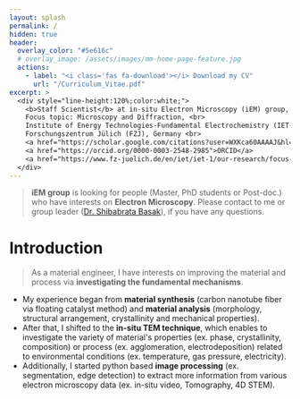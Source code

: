 ```yaml
---
layout: splash
permalink: /
hidden: true
header:
  overlay_color: "#5e616c"
  # overlay_image: /assets/images/mm-home-page-feature.jpg
  actions:
    - label: "<i class='fas fa-download'></i> Download my CV"
      url: "/Curriculum_Vitae.pdf"
excerpt: >
  <div style="line-height:120%;color:white;">
    <b>Staff Scientist</b> at in-situ Electron Microscopy (iEM) group, <br>
    Focus topic: Microscopy and Diffraction, <br>
    Institute of Energy Technologies-Fundamental Electrochemistry (IET-1), <br>
    Forschungszentrum Jülich (FZJ), Germany <br>
    <a href="https://scholar.google.com/citations?user=WXKca60AAAAJ&hl=en">Google scholar</a>
    <a href="https://orcid.org/0000-0003-2548-2985">ORCID</a>
    <a href="https://www.fz-juelich.de/en/iet/iet-1/our-research/focus-topics/microscopy/i-em"> iEM group webpage</a>
  </div>
---
```


> **iEM group** is looking for people (Master, PhD students or Post-doc.) who have interests on **Electron Microscopy**. Please contact to me or group leader ([Dr. Shibabrata Basak](mailto:s.basak@fz-juelich.de)), if you have any questions.

# Introduction

> As a material engineer, I have interests on improving the material and process via **investigating the fundamental mechanisms**.

- My experience began from **material synthesis** (carbon nanotube fiber via floating catalyst method) and **material analysis** (morphology, structural arrangement, crystallinity and mechanical properties). 
- After that, I shifted to the **in-situ TEM technique**, which enables to investigate the variety of material's properties (ex. phase, crystallinity, composition) or process (ex. agglomeration, electrodeposition) related to environmental conditions (ex. temperature, gas pressure, electricity). 
- Additionally, I started python based **image processing** (ex. segmentation, edge detection) to extract more information from various electron microscopy data (ex. in-situ video, Tomography, 4D STEM).

